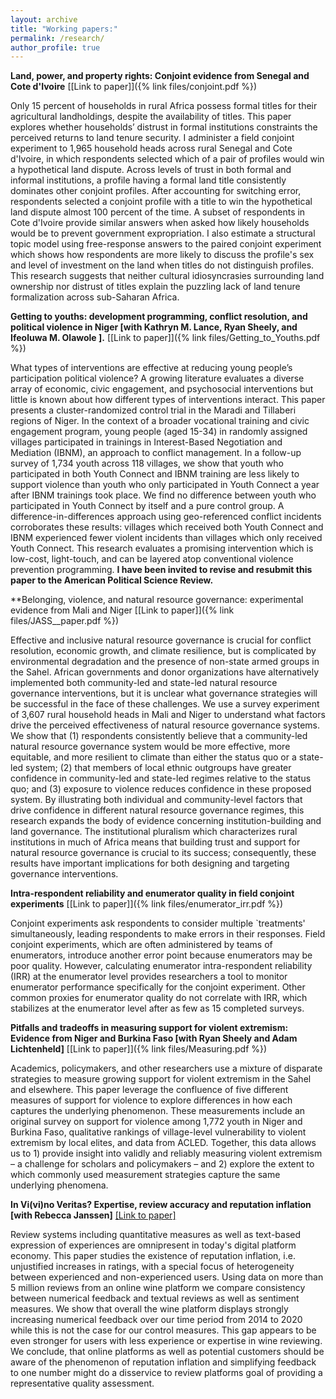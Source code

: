 ```yaml
---
layout: archive
title: "Working papers:"
permalink: /research/
author_profile: true
---
```



**Land, power, and property rights: Conjoint evidence from Senegal and Cote d'Ivoire** [\[Link to paper\]]({% link files/conjoint.pdf %})

Only 15 percent of households in rural Africa possess formal titles for their agricultural landholdings, despite the availability of titles. This paper explores whether households’ distrust in formal institutions constraints the perceived returns to land tenure security. I administer a field conjoint experiment to 1,965 household heads across rural Senegal and Cote d'Ivoire, in which respondents selected which of a pair of profiles would win a hypothetical land dispute. Across levels of trust in both formal and informal institutions, a profile having a formal land title consistently dominates other conjoint profiles. After accounting for switching error, respondents selected a conjoint profile with a title to win the hypothetical land dispute almost 100 percent of the time. A subset of respondents in Cote d'Ivoire provide similar answers when asked how likely households would be to prevent government expropriation. I also estimate a structural topic model using free-response answers to the paired conjoint experiment which shows how respondents are more likely to discuss the profile's sex and level of investment on the land when titles do not distinguish profiles. This research suggests that neither cultural idiosyncrasies surrounding land ownership nor distrust of titles explain the puzzling lack of land tenure formalization across sub-Saharan Africa. 

**Getting to youths: development programming, conflict resolution, and political violence in Niger \[with Kathryn M. Lance, Ryan Sheely, and Ifeoluwa M. Olawole \].**  [\[Link to paper\]]({% link files/Getting_to_Youths.pdf %})
 
What types of interventions are effective at reducing young people’s participation political violence? A growing literature evaluates a diverse array of economic, civic engagement, and psychosocial interventions but little is known about how different types of interventions interact. This paper presents a cluster-randomized control trial in the Maradi and Tillaberi regions of Niger. In the context of a broader vocational training and civic engagement program, young people (aged 15-34) in randomly assigned villages participated in trainings in Interest-Based Negotiation and Mediation (IBNM), an approach to conflict management. In a follow-up survey of 1,734 youth across 118 villages, we show that youth who participated in both Youth Connect and IBNM training are less likely to support violence than youth who only participated in Youth Connect a year after IBNM trainings took place. We find no difference between youth who participated in Youth Connect by itself and a pure control group. A difference-in-differences approach using geo-referenced conflict incidents corroborates these results: villages which received both Youth Connect and IBNM experienced fewer violent incidents than villages which only received Youth Connect. This research evaluates a promising intervention which is low-cost, light-touch, and can be layered atop conventional violence prevention programming. **I have been invited to revise and resubmit this paper to the American Political Science Review.** 

**Belonging, violence, and natural resource governance: experimental evidence from Mali and Niger [\[Link to paper\]]({% link files/JASS__paper.pdf %})

Effective and inclusive natural resource governance is crucial for conflict resolution, economic growth, and climate resilience, but is complicated by environmental degradation and the presence of non-state armed groups in the Sahel. African governments and donor organizations have alternatively implemented both community-led and state-led natural resource governance interventions, but it is unclear what governance strategies will be successful in the face of these challenges. We use a survey experiment of 3,607 rural household heads in Mali and Niger to understand what factors drive the perceived effectiveness of natural resource governance systems. We show that (1) respondents consistently believe that a community-led natural resource governance system would be more effective, more equitable, and more resilient to climate than either the status quo or a state-led system; (2) that members of local ethnic outgroups have greater confidence in community-led and state-led regimes relative to the status quo; and (3) exposure to violence reduces confidence in these proposed system. By illustrating both individual and community-level factors that drive confidence in different natural resource governance regimes, this research expands the body of evidence concerning institution-building and land governance. The institutional pluralism which characterizes rural institutions in much of Africa means that building trust and support for natural resource governance is crucial to its success; consequently, these results have important implications for both designing and targeting governance interventions. 

**Intra-respondent reliability and enumerator quality in field conjoint experiments** [\[Link to paper\]]({% link files/enumerator_irr.pdf %}) 

Conjoint experiments ask respondents to consider multiple `treatments' simultaneously, leading respondents to make errors in their responses. Field conjoint experiments, which are often administered by teams of enumerators, introduce another error point because enumerators may be poor quality. However, calculating enumerator intra-respondent reliability (IRR) at the enumerator level provides researchers a tool to monitor enumerator performance specifically for the conjoint experiment. Other common proxies for enumerator quality do not correlate with IRR, which stabilizes at the enumerator level after as few as 15 completed surveys.

**Pitfalls and tradeoffs in measuring support for violent extremism: Evidence from Niger and Burkina Faso [with Ryan Sheely and Adam Lichtenheld]** [\[Link to paper\]]({% link files/Measuring.pdf %})

Academics, policymakers, and other researchers use a mixture of disparate strategies to measure growing support for violent extremism in the Sahel and elsewhere. This paper leverage the confluence of five different measures of support for violence to explore differences in how each captures the underlying phenomenon. These measurements include an original survey on support for violence among 1,772 youth in Niger and Burkina Faso, qualitative rankings of village-level vulnerability to violent extremism by local elites, and data from ACLED. Together, this data allows us to 1) provide insight into validly and reliably measuring violent extremism – a challenge for scholars and policymakers – and 2) explore the extent to which commonly used measurement strategies capture the same underlying phenomena. 

**In Vi(vi)no Veritas? Expertise, review accuracy and reputation inflation [with Rebecca Janssen]** [\[Link to paper\]](https://dx.doi.org/10.2139/ssrn.4726192)

Review systems including quantitative measures as well as text-based expression of experiences are omnipresent in today's digital platform economy. This paper studies the existence of reputation inflation, i.e. unjustified increases in ratings, with a special focus of heterogeneity between experienced and non-experienced users. Using data on more than 5 million reviews from an online wine platform we compare consistency between numerical feedback and textual reviews as well as sentiment measures. We show that overall the wine platform displays strongly increasing numerical feedback over our time period from 2014 to 2020 while this is not the case for our control measures. This gap appears to be even stronger for users with less experience or expertise in wine reviewing. We conclude, that online platforms as well as potential customers should be aware of the phenomenon of reputation inflation and simplifying feedback to one number might do a disservice to review platforms goal of providing a representative quality assessment.



